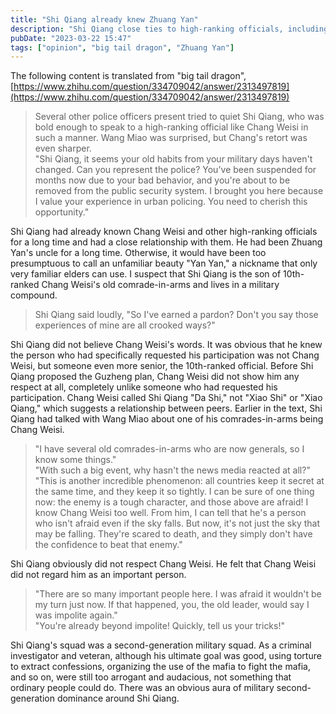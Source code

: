 ```yaml
---
title: "Shi Qiang already knew Zhuang Yan"
description: "Shi Qiang close ties to high-ranking officials, including Chang Weisi, and is suspected to be the son of Chang's old comrade-in-arms. Shi Qiang is a criminal investigator and veteran who uses unconventional methods and exudes a strong military presence."
pubDate: "2023-03-22 15:47"
tags: ["opinion", "big tail dragon", "Zhuang Yan"]
---
```


The following content is translated from "big tail dragon", [https://www.zhihu.com/question/334709042/answer/2313497819](https://www.zhihu.com/question/334709042/answer/2313497819)

> Several other police officers present tried to quiet Shi Qiang, who was bold enough to speak to a high-ranking official like Chang Weisi in such a manner. Wang Miao was surprised, but Chang's retort was even sharper.  
> "Shi Qiang, it seems your old habits from your military days haven't changed. Can you represent the police? You've been suspended for months now due to your bad behavior, and you're about to be removed from the public security system. I brought you here because I value your experience in urban policing. You need to cherish this opportunity."

Shi Qiang had already known Chang Weisi and other high-ranking officials for a long time and had a close relationship with them. He had been Zhuang Yan's uncle for a long time. Otherwise, it would have been too presumptuous to call an unfamiliar beauty "Yan Yan," a nickname that only very familiar elders can use. I suspect that Shi Qiang is the son of 10th-ranked Chang Weisi's old comrade-in-arms and lives in a military compound.

> Shi Qiang said loudly, "So I've earned a pardon? Don't you say those experiences of mine are all crooked ways?"

Shi Qiang did not believe Chang Weisi's words. It was obvious that he knew the person who had specifically requested his participation was not Chang Weisi, but someone even more senior, the 10th-ranked official. Before Shi Qiang proposed the Guzheng plan, Chang Weisi did not show him any respect at all, completely unlike someone who had requested his participation. Chang Weisi called Shi Qiang "Da Shi," not "Xiao Shi" or "Xiao Qiang," which suggests a relationship between peers. Earlier in the text, Shi Qiang had talked with Wang Miao about one of his comrades-in-arms being Chang Weisi.

> "I have several old comrades-in-arms who are now generals, so I know some things."  
> "With such a big event, why hasn't the news media reacted at all?"  
> "This is another incredible phenomenon: all countries keep it secret at the same time, and they keep it so tightly. I can be sure of one thing now: the enemy is a tough character, and those above are afraid! I know Chang Weisi too well. From him, I can tell that he's a person who isn't afraid even if the sky falls. But now, it's not just the sky that may be falling. They're scared to death, and they simply don't have the confidence to beat that enemy."

Shi Qiang obviously did not respect Chang Weisi. He felt that Chang Weisi did not regard him as an important person.

> "There are so many important people here. I was afraid it wouldn't be my turn just now. If that happened, you, the old leader, would say I was impolite again."  
> "You're already beyond impolite! Quickly, tell us your tricks!"

Shi Qiang's squad was a second-generation military squad. As a criminal investigator and veteran, although his ultimate goal was good, using torture to extract confessions, organizing the use of the mafia to fight the mafia, and so on, were still too arrogant and audacious, not something that ordinary people could do. There was an obvious aura of military second-generation dominance around Shi Qiang.
